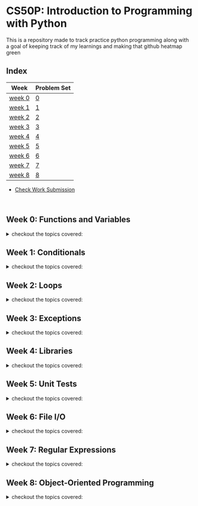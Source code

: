 # CS50P: Introduction to Programming with Python

<p>This is a repository made to track practice python programming along with a goal of keeping track of my learnings and making that github heatmap green</p>

## Index

| Week | Problem Set |
| ---- | ----------- |
| [week 0](#week-0-functions-and-variables) | [0](./week_0/problem_set_0/) |
| [week 1](#week-1-conditionals) | [1](./week_1/problem_set_1/) |
| [week 2](#week-2-loops) | [2](./week_2/problem_set_2/) |
| [week 3](#week-3-exceptions) | [3](./week_3/problem_set_3/) |
| [week 4](#week-4-libraries) | [4](./week_4/problem_set_4/) |
| [week 5](#week-5-unit-tests) | [5](./week_5/problem_set_5/) |
| [week 6](#week-6-file-io) | [6](./week_6/problem_set_6/) |
| [week 7](#week-7-regular-expressions) | [7](./week_7/problem_set_7/) |
| [week 8](#week-8-object-oriented-programming) | [8](./week_8/) |

- [Check Work Submission](https://submit.cs50.io/courses)

<br>

## Week 0: Functions and Variables
<details>
<summary>checkout the topics covered:</summary>

- [x] Functions
- [x] Arguements
- [x] Variables
- [x] Assignment Operator (=)
- [x] Comments
- [x] PseudoCode
- [x] Args seperated by comma
- [x] String or str
    - [x] Practice python file => [here](./week_0/hello.py)
    - [x] strip()
    - [x] capitalize()
    - [x] title()
    - [x] split()
- [x] Method Chaining
- [x] Integers or int
    - [x] Practice python file => [here](./week_0/calculator.py)
    - [x] int()
    - [x] round()
- [x] Nesting and Nested Functions
- [x] Float Point Values or Decimals
- [x] Round off function
- [x] Better Number Separation/Notation with fstring
- [x] Functions in python
- [x] Scope of variables
- [x] Return Values
- [x] Side Effect
- [x] Global Keyword
- [x] [Problem Set 0](./week_0/problem_set_0/)
    - [x] [Indoor Voice](./week_0/problem_set_0/indoor/indoor.py)
    - [x] [Playback Speed](./week_0/problem_set_0/playback/playback.py)
    - [x] [Making Faces](./week_0/problem_set_0/faces/faces.py)
    - [x] [Einstein](./week_0/problem_set_0/einstein/einstein.py)
    - [x] [Tip Calculator](./week_0/problem_set_0/tip/tip.py)

</details>

## Week 1: Conditionals
<details>
<summary>checkout the topics covered:</summary>

- [x] Conditionals
- [x] if keyword
- [x] Boolean Expressions
    - [x] [Practice Question](./week_1/compare.py)
- [x] elif keyword
- [x] else keyword
- [x] or keyword
- [x] and keyword
- [x] Question: Include the inclusive range values using conditionals with assignment operators
    - [x] [Inclusive Range](./week_1/grade.py)
- [x] Boolean Values
    - [x] True
    - [x] False
- [x] match case (switch case in other language, ex: Java)
- [x] | (pipe symbol) or used in match case
    - [x] [Use of |](./week_1/house.py)
- [x] not keyword
- [x] [Problem Set 1](./week_1/problem_set_1/)
    - [x] [Deep Thought](./week_1/problem_set_1/deep/deep.py)
    - [x] [Bank](./week_1/problem_set_1/bank/bank.py)
    - [x] [File Extension](./week_1/problem_set_1/extensions/extensions.py)
    - [x] [Interpreter](./week_1/problem_set_1/interpreter/interpreter.py)
    - [x] [Meal Time](./week_1/problem_set_1/meal/meal.py)

</details>

## Week 2: Loops
<details>
<summary>checkout the topics covered:</summary>

- [x] Loops
- [x] While Loop
    - [x] continue
    - [x] break
- [x] Infinite Loop
    - [x] while True
- [x] For loops
- [x] List
    - [x] range
    - [x] Accessing list items
    - [x] length or len
    - [x] append
    - [x] remove
    - [x] extend
    - [x] insert
    - [x] reverse
- [x] Dictionary
    - [x] Key: Value pairs
    - [x] Accessing dictionary
    - [x] get method
    - [x] update method
    - [x] pop
    - [x] clear
    - [x] items
- [x] None keyword
- [x] List and Dictionary Comprehension
- [x] String Methods
    - [x] capitalize
    - [x] title
    - [x] strip
    - [x] join
- [x] String Slicing
- [x] Tuples
    - [x] List vs Tuple
    - [x] Better Memory utilization
- [x] Some other functions/methods
    - [x] getsizeof: (also use- import sys module)
    - [x] enumerate
    - [x] isalpha
    - [x] isdigit
    - [x] isalnum
- [x] [Problem Set 2](./week_2/problem_set_2/)
    - [x] [camelCase](./week_2/problem_set_2/camel/camel.py)
    - [x] [Coke Machine](./week_2/problem_set_2/coke/coke.py)
    - [x] [Just setting up my twttr](./week_2/problem_set_2/twttr/)
    - [x] [Vanity Plates](./week_2/problem_set_2/plates/plates.py)
    - [x] [Nutrition Facts](./week_2/problem_set_2/nutrition/nutrition.py)

</details>


## Week 3: Exceptions

<details>
<summary>checkout the topics covered:</summary>

- [x] Errors
    - [x] Runtime Errors
    - [x] SyntaxError
    - [x] ValueError
    - [x] NameError
- [x] Exception Handling
    - [x] try
    - [x] except
    - [x] else
- [x] Infinite loop with Exception handling
- [x] **_`pass`_** keyword
- [x] Debugging
    - [x] Bugs
    - [x] Debugger
    - [x] Breakpoint
- [x] Raising Exceptions
    - [x] **_`raise`_** keyword
- [x] [Problem Set 3](./week_3/problem_set_3/)
    - [x] [Fuel Gauge](./week_3/problem_set_3/fuel/fuel.py)
    - [x] [Felipe's Taqueria](./week_3/problem_set_3/taqueria/taqueria.py)
    - [x] [Grocery List](./week_3/problem_set_3/grocery/grocery.py)
    - [x] [Outdated](./week_3/problem_set_3/outdated/outdated.py)

</details>

## Week 4: Libraries

<details>
<summary>checkout the topics covered:</summary>

- [x] Libraries
- [x] Modules
    - [x] random
        - [x] randint(a, b)
        - [x] shuffle(x)
        - [x] choice(list)
        - [x] choices(list, weights, num)
        - [x] sampling with replacement
        - [x] sample(list, num)
        - [x] seed
    - [x] statistics
        - [x] mean(x)
    - [x] sys
        - [x] argv[indx]
        - [x] exit(msg)
    - [x] requests
        - [x] get(url, params)
    - [x] json
        - [x] dumps(json_value, index)
- [x] **_`import`_** keyword
- [x] **_`from`_** keyword
- [x] Command-line arguments
- [x] String Method: `slices`
- [x] Packages
    - [x] PyPi: Python Package Index
    - [x] pip
- [x] API
    - [x] Endpoints
    - [x] JSON
    - [x] Using Exception Handling with API
    - [x] API Parameters
- [x] Using main function
    - [x] __name__
    - [x] __main__
- [x] Package
    - [x] Dunder files
    - [x] Dunder __init__ file
- [x] Style
    - [x] PEP: Python Enhancement Proposal
    - [x] PEP8
    - [x] linter
        - [x] pylint
        - [x] pycodestyle
        - [x] black
- [x] [Problem Set 4](./week_4/problem_set_4/)
    - [x] [Emojize](./week_4/problem_set_4/emojize/emojize.py)
    - [x] [Frank, Ian and Glen's Letters](./week_4/problem_set_4/figlet/figlet.py)
    - [x] [Adieu, Adieu](./week_4/problem_set_4/adieu/adieu.py)
    - [x] [Guessing Game](./week_4/problem_set_4/game/game.py)
    - [x] [Little Professor](./week_4/problem_set_4/professor/professor.py)
    - [x] [Bitcoin Price Index](./week_4/problem_set_4/bitcoin/bitcoin.py)

</details>

## Week 5: Unit Tests

<details>
<summary>checkout the topics covered:</summary>

- [x] Testing a function
- [x] assert
    - [x] Exception handling with assert
- [x] AssertionError
- [x] Pytest
    - [x] raises(ErrorName)
    - [x] isinstance(object, classinfo)
    - [x] approx(num, diff_num)
- [x] Unit Testing
- [x] Package
- [x] **_`with`_** keyword
- [x] [Problem Set 5](./week_5/problem_set_5/)
    - [x] [testing my twttr](./week_5/problem_set_5/twttr/test_twttr.py)
    - [x] [Back to the Bank](./week_5/problem_set_5/test_bank/test_bank.py)
    - [x] [Re-requesting a Vanity Plate](./week_5/problem_set_5/test_plates/test_plates.py)
    - [x] [Refueling](./week_5/problem_set_5/test_fuel/test_fuel.py)


</details>

## Week 6: File I/O

<details>
<summary>checkout the topics covered:</summary>

- [x] open function
    - [x] requirements for open
    - [x] open(fileName, fileHandle)
    - [x] `"w"`: write file handle
    - [x] **__`write`__** method
        - [x] write(value)
    - [x] **__`close`__** method
        - [x] file.close()
    - [x] `"a"`: append file handle
    - [x] `"r"`: read file handle: default for oepning a file
    - [x] readlines function
- [x] with keyword
- [x] `as` keyword
- [x] sorted(iterable, sortingMethod, doReverse)
- [x] CSV: Comma Separated Values
    - [x] csv module
        - [x] reader function
        - [x] DictReader
        - [x] writer
        - [x] DictWriter
        - [x] witerow
- [x] Dictionary Shorthand
- [x] Lambda Function or Anonymous Function
    - syntax: lamda param: returnValue
- [x] Binary File
- [x] Pillow or PIL
    - [x] Image class
    - [x] size
    - [x] format
    - [x] rotate
    - [x] save
    - [x] ImageFilter class
    - [x] filer
- [x] Reading and Writing CSV and Other file
    - [x] using DictReader
    - [x] using DictWriter
    - [x] writer and writerheader
    - [x] writerrow
    - [x] read()
    - [x] readlines()
    - [x] writelines()
- [x] [Problem Set 6](./week_6/problem_set_6/)
    - [x] [Lines of Code](./week_6/problem_set_6/lines/)
    - [x] [Pizza Py](./week_6/problem_set_6/pizza/pizza.py)
    - [x] [Scourgify](./week_6/problem_set_6/scourgify/scourgify.py)
    - [x] [CS50 P-Shirt](./week_6/problem_set_6/shirt/shirt.py)

</details>

## Week 7: Regular Expressions

<details>
<summary>checkout the topics covered:</summary>

- [x] Regular Expressions or Regex
- [x] re library
    - [x] re.search
        - patterns
        - strings
        - flags
            - IGNORECASE
            - MULTILINE
            - DOTALL
    - [x] re.match
        -  group
        - groups
    - [x] re.sub
    - [x] re.fullmatch
    - [x] re.split
    - [x] re.findall
- [x] Some special symbols in regex
    - [x] **`.`** dot - char
    - [x] **`*`** asterisk - 0 or more character
    - [x] **`+`** plus - 1 or more character
    - [x] **`?`** question mark - 0 or 1 character
    - [x] **`{m}`** repetitions of character
    - [x] **`{m, n}`** range of repetitions of character
    - [x] **`^`** caret - start of string
    - [x] **`$`** dollar - end of string
    - [x] **`[]`** set of characters
    - [x] **`[^]`** complement of the set of characters
    - [x] **`[x-y]`** range of characters using `-` dash
    - [x] **`A | B`** either A or B with pipe symbol `|`
    - [x] **`(...)`** group characters and capture
    - [x] **`(?...)`** don't capture the group
- [x] Non-deterministic Finite Automaton
    - [x] keep track of pattern match
    - [x] first state (single circle)
    - [x] curve edge
    - [x] label
    - [x] reflexive edge
    - [x] accept state (double circle)
- [x] raw string
    - `r""`
- [x] special characters
    - `\`
- [x] list of patterns
    - [x] **`\d`** decimal digits (numbers 0-9)
    - [x] **`\D`** not decimal digit
    - [x] **`\s`** whitespace character
    - [x] **`\S`** not a whitespace character
    - [x] **`\w`** word characters(a-zA-Z), numbers(0-9) and underscore `_`
    - [x] **`\W`** not a word characters
    - [x] **`\b`** boundary of a character
- [x] group
- [x] Wallrus Operator (:=)
- [x] replace()
- [x] removeprefix()
- [x] [Problem Set 7](./week_7/problem_set_7/)
    - [x] [NUMB3RS](./week_7/problem_set_7/numb3rs/)
    - [x] [Watch on YouTube](./week_7/problem_set_7/watch/watch.py)
    - [x] [Working 9 to 5](./week_7/problem_set_7/working/)
    - [x] [Regular, um, Expressions](./week_7/problem_set_7/um/)
    - [x] [Response Validation](./week_7/problem_set_7/response/response.py)

</details>


## Week 8: Object-Oriented Programming

<details>
<summary>checkout the topics covered:</summary>
</details>
